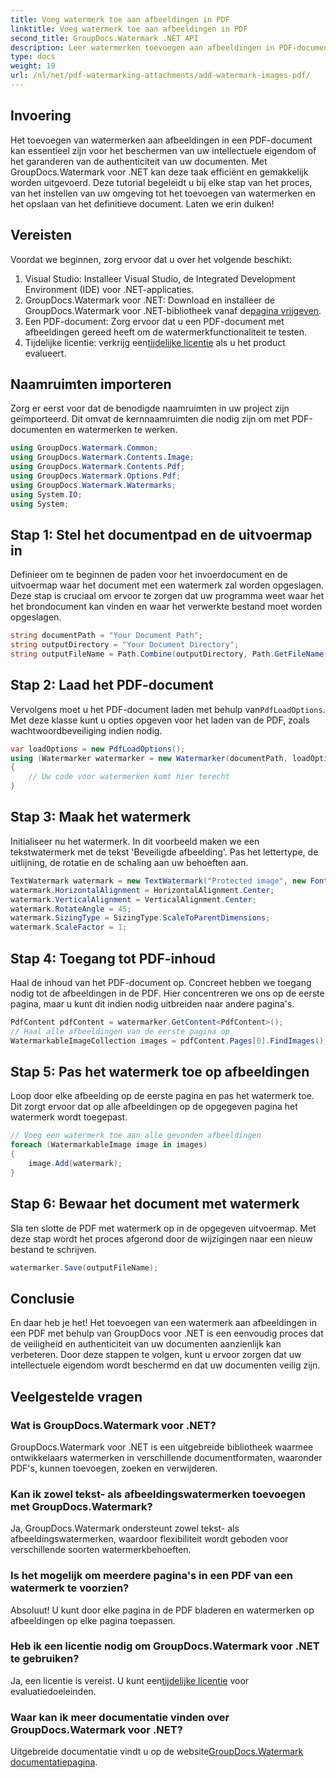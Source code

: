 ```yaml
---
title: Voeg watermerk toe aan afbeeldingen in PDF
linktitle: Voeg watermerk toe aan afbeeldingen in PDF
second_title: GroupDocs.Watermark .NET API
description: Leer watermerken toevoegen aan afbeeldingen in PDF-documenten met GroupDocs.Watermark voor .NET met onze gedetailleerde, stapsgewijze zelfstudie. Beveilig uw PDF's eenvoudig.
type: docs
weight: 19
url: /nl/net/pdf-watermarking-attachments/add-watermark-images-pdf/
---
```

## Invoering
Het toevoegen van watermerken aan afbeeldingen in een PDF-document kan essentieel zijn voor het beschermen van uw intellectuele eigendom of het garanderen van de authenticiteit van uw documenten. Met GroupDocs.Watermark voor .NET kan deze taak efficiënt en gemakkelijk worden uitgevoerd. Deze tutorial begeleidt u bij elke stap van het proces, van het instellen van uw omgeving tot het toevoegen van watermerken en het opslaan van het definitieve document. Laten we erin duiken!
## Vereisten
Voordat we beginnen, zorg ervoor dat u over het volgende beschikt:
1. Visual Studio: Installeer Visual Studio, de Integrated Development Environment (IDE) voor .NET-applicaties.
2.  GroupDocs.Watermark voor .NET: Download en installeer de GroupDocs.Watermark voor .NET-bibliotheek vanaf de[pagina vrijgeven](https://releases.groupdocs.com/Watermark/net/).
3. Een PDF-document: Zorg ervoor dat u een PDF-document met afbeeldingen gereed heeft om de watermerkfunctionaliteit te testen.
4.  Tijdelijke licentie: verkrijg een[tijdelijke licentie](https://purchase.groupdocs.com/temporary-license/) als u het product evalueert.
## Naamruimten importeren
Zorg er eerst voor dat de benodigde naamruimten in uw project zijn geïmporteerd. Dit omvat de kernnaamruimten die nodig zijn om met PDF-documenten en watermerken te werken.
```csharp
using GroupDocs.Watermark.Common;
using GroupDocs.Watermark.Contents.Image;
using GroupDocs.Watermark.Contents.Pdf;
using GroupDocs.Watermark.Options.Pdf;
using GroupDocs.Watermark.Watermarks;
using System.IO;
using System;
```
## Stap 1: Stel het documentpad en de uitvoermap in
Definieer om te beginnen de paden voor het invoerdocument en de uitvoermap waar het document met een watermerk zal worden opgeslagen. Deze stap is cruciaal om ervoor te zorgen dat uw programma weet waar het het brondocument kan vinden en waar het verwerkte bestand moet worden opgeslagen.
```csharp
string documentPath = "Your Document Path";
string outputDirectory = "Your Document Directory";
string outputFileName = Path.Combine(outputDirectory, Path.GetFileName(documentPath));
```
## Stap 2: Laad het PDF-document
 Vervolgens moet u het PDF-document laden met behulp van`PdfLoadOptions`. Met deze klasse kunt u opties opgeven voor het laden van de PDF, zoals wachtwoordbeveiliging indien nodig.
```csharp
var loadOptions = new PdfLoadOptions();
using (Watermarker watermarker = new Watermarker(documentPath, loadOptions))
{
    // Uw code voor watermerken komt hier terecht
}
```
## Stap 3: Maak het watermerk
Initialiseer nu het watermerk. In dit voorbeeld maken we een tekstwatermerk met de tekst 'Beveiligde afbeelding'. Pas het lettertype, de uitlijning, de rotatie en de schaling aan uw behoeften aan.
```csharp
TextWatermark watermark = new TextWatermark("Protected image", new Font("Arial", 8));
watermark.HorizontalAlignment = HorizontalAlignment.Center;
watermark.VerticalAlignment = VerticalAlignment.Center;
watermark.RotateAngle = 45;
watermark.SizingType = SizingType.ScaleToParentDimensions;
watermark.ScaleFactor = 1;
```
## Stap 4: Toegang tot PDF-inhoud
Haal de inhoud van het PDF-document op. Concreet hebben we toegang nodig tot de afbeeldingen in de PDF. Hier concentreren we ons op de eerste pagina, maar u kunt dit indien nodig uitbreiden naar andere pagina's.
```csharp
PdfContent pdfContent = watermarker.GetContent<PdfContent>();
// Haal alle afbeeldingen van de eerste pagina op
WatermarkableImageCollection images = pdfContent.Pages[0].FindImages();
```
## Stap 5: Pas het watermerk toe op afbeeldingen
Loop door elke afbeelding op de eerste pagina en pas het watermerk toe. Dit zorgt ervoor dat op alle afbeeldingen op de opgegeven pagina het watermerk wordt toegepast.
```csharp
// Voeg een watermerk toe aan alle gevonden afbeeldingen
foreach (WatermarkableImage image in images)
{
    image.Add(watermark);
}
```
## Stap 6: Bewaar het document met watermerk
Sla ten slotte de PDF met watermerk op in de opgegeven uitvoermap. Met deze stap wordt het proces afgerond door de wijzigingen naar een nieuw bestand te schrijven.
```csharp
watermarker.Save(outputFileName);
```
## Conclusie
En daar heb je het! Het toevoegen van een watermerk aan afbeeldingen in een PDF met behulp van GroupDocs voor .NET is een eenvoudig proces dat de veiligheid en authenticiteit van uw documenten aanzienlijk kan verbeteren. Door deze stappen te volgen, kunt u ervoor zorgen dat uw intellectuele eigendom wordt beschermd en dat uw documenten veilig zijn.
## Veelgestelde vragen
### Wat is GroupDocs.Watermark voor .NET?
GroupDocs.Watermark voor .NET is een uitgebreide bibliotheek waarmee ontwikkelaars watermerken in verschillende documentformaten, waaronder PDF's, kunnen toevoegen, zoeken en verwijderen.
### Kan ik zowel tekst- als afbeeldingswatermerken toevoegen met GroupDocs.Watermark?
Ja, GroupDocs.Watermark ondersteunt zowel tekst- als afbeeldingswatermerken, waardoor flexibiliteit wordt geboden voor verschillende soorten watermerkbehoeften.
### Is het mogelijk om meerdere pagina's in een PDF van een watermerk te voorzien?
Absoluut! U kunt door elke pagina in de PDF bladeren en watermerken op afbeeldingen op elke pagina toepassen.
### Heb ik een licentie nodig om GroupDocs.Watermark voor .NET te gebruiken?
 Ja, een licentie is vereist. U kunt een[tijdelijke licentie](https://purchase.groupdocs.com/temporary-license/) voor evaluatiedoeleinden.
### Waar kan ik meer documentatie vinden over GroupDocs.Watermark voor .NET?
 Uitgebreide documentatie vindt u op de website[GroupDocs.Watermark documentatiepagina](https://reference.groupdocs.com/Watermark/net/).